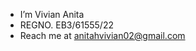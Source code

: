 -  I’m Vivian Anita
- REGNO. EB3/61555/22
- Reach me at anitahvivian02@gmail.com

<!---
viviananitah/viviananitah is a ✨ special ✨ repository because its `README.md` (this file) appears on your GitHub profile.
You can click the Preview link to take a look at your changes.
--->
